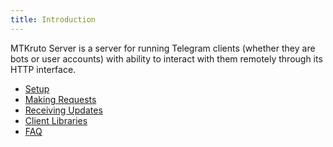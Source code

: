 ```yaml
---
title: Introduction
---
```


MTKruto Server is a server for running Telegram clients (whether they are bots
or user accounts) with ability to interact with them remotely through its HTTP
interface.

- [Setup](./setup)
- [Making Requests](./making-requests)
- [Receiving Updates](./receiving-updates)
- [Client Libraries](./client-libraries)
- [FAQ](./faq)
